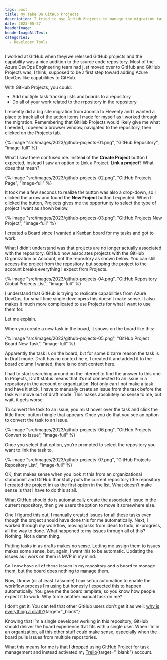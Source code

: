 ```yaml
---
tags: post
title: My Take On GitHub Projects
description: I tried to use GitHub Projects to manage the migration tasks for this site and a horrible experience, so I thought I'd share what I see are failures in the product.
date: 2023-05-27
headerImage: 
headerImageAltText: 
categories:
  - Developer Tools
---
```


I worked at GitHub when they/we released GitHub projects and the capability was a nice addition to the source code repository. Most of the Azure DevOps Engineering team had just moved over to GitHub and GitHub Projects was, I think, supposed to be a first step toward adding Azure DevOps like capabilities to GitHub.

With GitHub Projects, you could:

* Add multiple task tracking lists and boards to a repository
* Do all of your work related to the repository in the repository

I recently did a big site migration from Joomla to Eleventy and I wanted a place to track all of the action items I made for myself as I worked through the migration. Remembering that GitHub Projects would likely give me what I needed, I opened a browser window, navigated to the repository, then clicked on the Projects tab. 

{% image "src/images/2023/github-projects-01.png", "GitHub Repository", "image-full" %}

What I saw there confused me. Instead of the **Create Project** button I expected, instead I saw an option to Link a Project. **Link a project**? What does that mean?  

{% image "src/images/2023/github-projects-02.png", "GitHub Projects Page", "image-full" %}

It took me a few seconds to realize the button was also a drop-down, so I clicked the arrow and found the **New Project** button I expected. When I clicked the button, Projects gives me the opportunity to select the type of project I want as shown below.

{% image "src/images/2023/github-projects-03.png", "GitHub Projects New Project", "image-full" %}

I created a Board since I wanted a Kanban board for my tasks and got to work.

What I didn’t understand was that projects are no longer actually associated with the repository. GitHub now associates projects with the GitHub Organization or Account, not the repository as shown below. You can still access the project from the repository, but scoping the project to the account breaks everything I expect from Projects.

{% image "src/images/2023/github-projects-04.png", "GitHub Repository Global Projects List", "image-full" %}

I understand that GitHub is trying to replicate capabilities from Azure DevOps, for small time single developers this doesn’t make sense. It also makes it much more complicated to use Projects for what I want to use them for. 

Let me explain.

When you create a new task in the board, it shows on the board like this:

{% image "src/images/2023/github-projects-05.png", "GitHub Project Board New Task", "image-full" %}

Apparently the task is on the board, but for some bizarre reason the task is in Draft mode. Draft has no context here, I created it and added it to the board column I wanted, there is no draft context here.

I had to start searching around on the Internet to find the answer to this one. In Projects, Draft status means that it’s not connected to an issue in a repository in the account or organization. Not only can I not make a task and have it stick, I have to manually create an issue from the task before the task will move out of draft mode. This makes absolutely no sense to me, but wait, it gets worse.

To convert the task to an issue, you must hover over the task and click the little three-button thingie that appears. Once you do that you see an option to convert the task to an issue.

{% image "src/images/2023/github-projects-06.png", "GitHub Projects Convert to Issue", "image-full" %}

Once you select that option, you’re prompted to select the repository you want to link the task to. 

{% image "src/images/2023/github-projects-07.png", "GitHub Projects Repository List", "image-full" %}

OK, that makes sense when you look at this from an organizational standpoint and GitHub thankfully puts the current repository (the repository I created the project in) as the first option in the list. What doesn’t make sense is that I have to do this at all.

What GitHub should do is automatically create the associated issue in the current repository, then give users the option to move it somewhere else.

One I figured this out, I manually created issues for all these tasks even though the project should have done this for me automatically. Next, I worked through my workflow, moving tasks from ideas to todo, in-progress, all the way to done. 
What happened to my issues through all of this? Nothing. Not a damn thing.

Putting tasks in as drafts makes no sense. Letting me assign them to issues makes some sense, but, again, I want this to be automatic. Updating the issues as I work on them is MVP in my mind. 

So I now have all of these issues in my repository and a board to manage them, but the board does nothing to manage them. 

Now, I know (or at least I assume) I can setup automation to enable the workflow process I’m using but honestly I expected this to happen automatically. You gave me the board template, so you know how people expect it to work. Why force another manual task on me?

I don’t get it. You can tell that other GitHub users don't get it as well: [why is everything a draft?](https://github.com/orgs/community/discussions/10317){target="_blank"}

Knowing that I’m a single developer working in this repository, GitHub should deliver the board experience that fits with a single user. When I’m in an organization, all this other stuff could make sense, especially when the board pulls issues from multiple repositories. 

What this means for me is that I dropped using GitHub Project for task management and instead activated my [Trello](https://trello.com/){target="_blank"} account.

